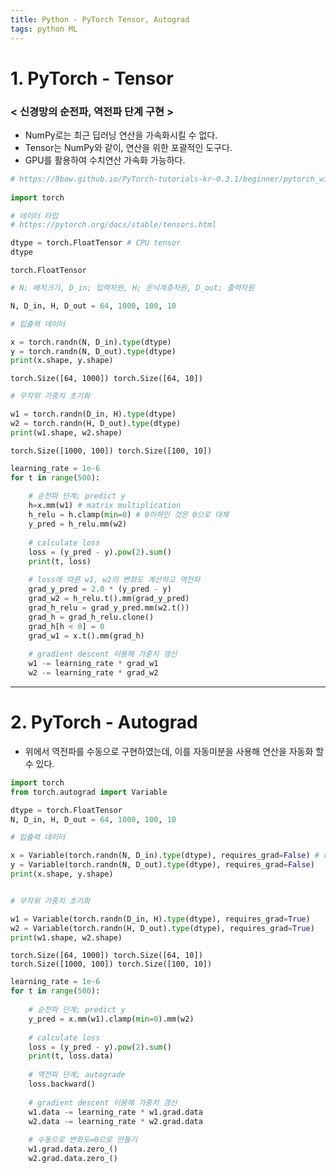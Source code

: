 ```yaml
---
title: Python - PyTorch Tensor, Autograd
tags: python ML
---
```



# 1. PyTorch - Tensor

### < 신경망의 순전파, 역전파 단계 구현 >
- NumPy로는 최근 딥러닝 연산을 가속화시킬 수 없다.
- Tensor는 NumPy와 같이, 연산을 위한 포괄적인 도구다.
- GPU를 활용하여 수치연산 가속화 가능하다.


```python
# https://9bow.github.io/PyTorch-tutorials-kr-0.3.1/beginner/pytorch_with_examples.html
    
import torch
```


```python
# 데이터 타입
# https://pytorch.org/docs/stable/tensors.html

dtype = torch.FloatTensor # CPU tensor
dtype
```




    torch.FloatTensor




```python
# N; 배치크기, D_in; 입력차원, H; 은닉계층차원, D_out; 출력차원

N, D_in, H, D_out = 64, 1000, 100, 10
```


```python
# 입출력 데이터

x = torch.randn(N, D_in).type(dtype)
y = torch.randn(N, D_out).type(dtype)
print(x.shape, y.shape)
```

    torch.Size([64, 1000]) torch.Size([64, 10])



```python
# 무작위 가중치 초기화

w1 = torch.randn(D_in, H).type(dtype)
w2 = torch.randn(H, D_out).type(dtype)
print(w1.shape, w2.shape)
```

    torch.Size([1000, 100]) torch.Size([100, 10])



```python
learning_rate = 1e-6
for t in range(500):
    
    # 순전파 단계; predict y
    h=x.mm(w1) # matrix multiplication
    h_relu = h.clamp(min=0) # 0이하인 것은 0으로 대체
    y_pred = h_relu.mm(w2)
    
    # calculate loss
    loss = (y_pred - y).pow(2).sum()
    print(t, loss)
    
    # loss에 따른 w1, w2의 변화도 계산하고 역전파
    grad_y_pred = 2.0 * (y_pred - y)
    grad_w2 = h_relu.t().mm(grad_y_pred)
    grad_h_relu = grad_y_pred.mm(w2.t())
    grad_h = grad_h_relu.clone()
    grad_h[h < 0] = 0
    grad_w1 = x.t().mm(grad_h)
    
    # gradient descent 이용해 가중치 갱신
    w1 -= learning_rate * grad_w1
    w2 -= learning_rate * grad_w2
```




----

# 2. PyTorch - Autograd
- 위에서 역전파를 수동으로 구현하였는데, 이를 자동미분을 사용해 연산을 자동화 할 수 있다.


```python
import torch
from torch.autograd import Variable
```


```python
dtype = torch.FloatTensor
N, D_in, H, D_out = 64, 1000, 100, 10
```


```python
# 입출력 데이터

x = Variable(torch.randn(N, D_in).type(dtype), requires_grad=False) # requires_grad; 변화도 계산
y = Variable(torch.randn(N, D_out).type(dtype), requires_grad=False)
print(x.shape, y.shape)


# 무작위 가중치 초기화

w1 = Variable(torch.randn(D_in, H).type(dtype), requires_grad=True)
w2 = Variable(torch.randn(H, D_out).type(dtype), requires_grad=True)
print(w1.shape, w2.shape)
```

    torch.Size([64, 1000]) torch.Size([64, 10])
    torch.Size([1000, 100]) torch.Size([100, 10])



```python
learning_rate = 1e-6
for t in range(500):
    
    # 순전파 단계; predict y
    y_pred = x.mm(w1).clamp(min=0).mm(w2)
    
    # calculate loss
    loss = (y_pred - y).pow(2).sum()
    print(t, loss.data)
    
    # 역전파 단계; autograde
    loss.backward()
    
    # gradient descent 이용해 가중치 갱신
    w1.data -= learning_rate * w1.grad.data
    w2.data -= learning_rate * w2.grad.data
    
    # 수동으로 변화도=0으로 만들기
    w1.grad.data.zero_()
    w2.grad.data.zero_()
```





```python

```
